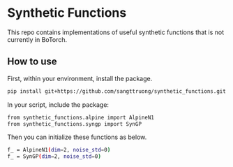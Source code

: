 # Synthetic Functions
This repo contains implementations of useful synthetic functions that is not currently in BoTorch.

## How to use
First, within your environment, install the package.
```bash
pip install git+https://github.com/sangttruong/synthetic_functions.git
```

In your script, include the package:
```bash
from synthetic_functions.alpine import AlpineN1
from synthetic_functions.syngp import SynGP
```

Then you can initialize these functions as below.
```bash
f_ = AlpineN1(dim=2, noise_std=0)
f_ = SynGP(dim=2, noise_std=0)
```
